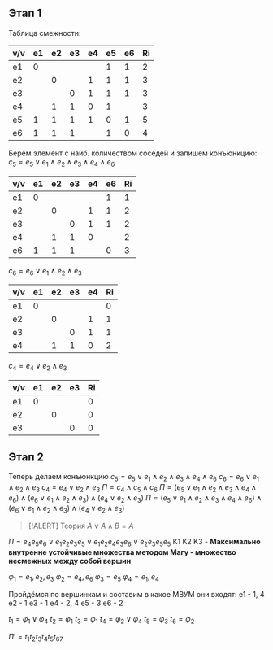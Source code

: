 ## Этап 1
Таблица смежности:

| v/v | e1  | e2  | e3  | e4  | e5  | e6  | Ri  |
| --- | --- | --- | --- | --- | --- | --- | --- |
| e1  | 0   |     |     |     | 1   | 1   | 2   |
| e2  |     | 0   |     | 1   | 1   | 1   | 3   |
| e3  |     |     | 0   | 1   | 1   | 1   | 3   |
| e4  |     | 1   | 1   | 0   | 1   |     | 3   |
| e5  | 1   | 1   | 1   | 1   | 0   | 1   | 5   |
| e6  | 1   | 1   | 1   |     | 1   | 0   | 4   |

Берём элемент с наиб. количеством соседей и запишем конъюнкцию:
$c_5 = e_5 \lor e_1 \land e_2 \land e_3 \land e_4 \land e_6$

| v/v | e1  | e2  | e3  | e4  | e6  | Ri  |
| --- | --- | --- | --- | --- | --- | --- |
| e1  | 0   |     |     |     | 1   | 1   |
| e2  |     | 0   |     | 1   | 1   | 2   |
| e3  |     |     | 0   | 1   | 1   | 2   |
| e4  |     | 1   | 1   | 0   |     | 2   |
| e6  | 1   | 1   | 1   |     | 0   | 3   |
$c_6 = e_6 \lor e_1 \land e_2 \land e_3$

| v/v | e1  | e2  | e3  | e4  | Ri  |
| --- | --- | --- | --- | --- | --- |
| e1  | 0   |     |     |     | 0   |
| e2  |     | 0   |     | 1   | 1   |
| e3  |     |     | 0   | 1   | 1   |
| e4  |     | 1   | 1   | 0   | 2   |
$c_4 = e_4 \lor e_2 \land e_3$

| v/v | e1  | e2  | e3  | Ri  |
| --- | --- | --- | --- | --- |
| e1  | 0   |     |     | 0   |
| e2  |     | 0   |     | 0   |
| e3  |     |     | 0   | 0   |

## Этап 2
Теперь делаем конъюнкцию
$c_5 = e_5 \lor e_1 \land e_2 \land e_3 \land e_4 \land e_6$
$c_6 = e_6 \lor e_1 \land e_2 \land e_3$
$c_4 = e_4 \lor e_2 \land e_3$
$П = c_4 \land c_5 \land c_6$
$П = (e_5 \lor e_1 \land e_2 \land e_3 \land e_4 \land e_6) \land (e_6 \lor e_1 \land e_2 \land e_3) \land (e_4 \lor e_2 \land e_3)$
$П = (e_5 \lor e_1 \land e_2 \land e_3 \land e_4 \land e_6) \land (e_6 \lor e_1 \land e_2 \land e_3) \land (e_4 \lor e_2 \land e_3)$

> [!ALERT] Теория
> $A\lor A\land B = A$

$П = e_4e_5e_6 \lor e_1e_2e_3e_5 \lor e_1e_2e_4e_3e_6 \lor e_2e_3e_5e_5$
	    К1     K2       K3 - **Максимально внутренне устойчивые множества методом Магу - множество несмежных между собой вершин**

$\varphi_1 = {e_1, e_2, e_3}$
$\varphi_2 = {e_4, e_6}$
$\varphi_3 = {e_5}$
$\varphi_4 = {e_1, e_4}$

Пройдёмся по вершинкам и составим в какое МВУМ они входят:
e1 - 1, 4
e2 - 1
e3 - 1
e4 - 2, 4
e5 - 3
e6 - 2


$t_1 = \varphi_1 \lor \varphi_4$
$t_2 = \varphi_1$
$t_3 = \varphi_1$
$t_4 = \varphi_2 \lor \varphi_4$
$t_5 = \varphi_3$
$t_6 = \varphi_2$

$П' = t_1t_2t_3t_4t_5t_67$